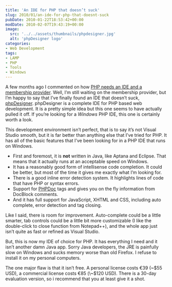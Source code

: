```yaml
---
title: 'An IDE for PHP that doesn’t suck'
slug: 2010/01/an-ide-for-php-that-doesnt-suck
pubDate: 2010-01-22T18:53:42+00:00
modDate: 2010-02-07T19:43:19+00:00
image:
  src: '../../assets/thumbnails/phpdesigner.jpg'
  alt: 'phpDesigner logo'
categories:
- Web Development
tags:
- LAMP
- PHP
- Tools
- Windows
---
```


A few months ago I commented on how [PHP needs an IDE and a membership provider](/2009/09/php-needs-an-ide-and-a-membership-provider/). Well, I’m still waiting on the membership provider, but I’m happy to say that I’ve finally found an IDE that doesn’t suck, [phpDesigner](http://www.mpsoftware.dk/). phpDesigner is a complete IDE for PHP based web development. It is a pretty simple idea but this one seems to have actually pulled it off. If you’re looking for a *Windows* PHP IDE, this one is certainly worth a look.

This development environment isn’t perfect, that is to say it’s not Visual Studio smooth, but it is far better than anything else that I’ve tried for PHP. It has all of the basic features that I’ve been looking for in a PHP IDE that runs on Windows.

 * First and foremost, it is **not** written in Java, like Aptana and Eclipse. That means that it actually runs at an acceptable speed on Windows.
 * It has a reasonably good form of intellisense code completion. It could be better, but most of the time it gives me exactly what I’m looking for.
 * There is a good inline error detection system. It highlights lines of code that have PHP or syntax errors.
 * Support for [PHPDoc](https://en.wikipedia.org/wiki/PHPDoc) tags and gives you on the fly information from DocBlock comments.
 * And it has full support for JavaScript, XHTML and CSS, including auto complete, error detection and tag closing.

Like I said, there is room for improvement. Auto-complete could be a little smarter, tab controls could be a little bit more customizable (I like the double-click to close function from Notepad++), and the whole app just isn’t quite as fast or refined as Visual Studio.

But, this is now my IDE of choice for PHP. It has everything I need and it isn’t another damn Java app. Sorry Java developers, the JRE is painfully slow on Windows and sucks memory worse than old Firefox. I refuse to install it on my personal computers.

The one major flaw is that it isn’t free. A personal license costs €39 (\~$55 USD), a commercial license costs €85 (\~$120 USD). There is a 30-day evaluation version, so i recommend that you at least give it a shot.
